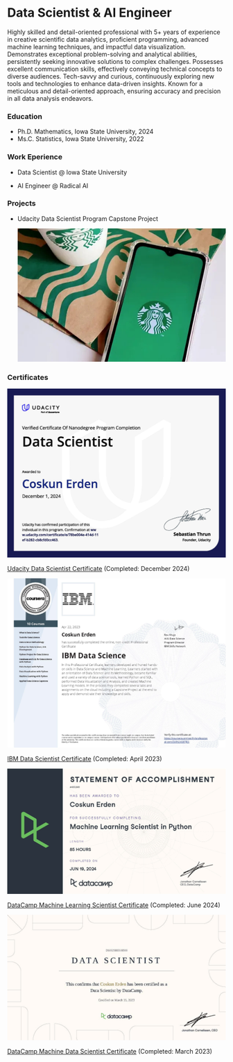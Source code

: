 
# Data Scientist & AI Engineer
Highly skilled and detail-oriented professional with 5+ years of experience in creative scientific data analytics, proficient programming, advanced machine learning techniques, and impactful data visualization. Demonstrates exceptional problem-solving and analytical abilities, persistently seeking innovative solutions to complex challenges. Possesses excellent communication skills, effectively conveying technical concepts to diverse audiences. Tech-savvy and curious, continuously exploring new tools and technologies to enhance data-driven insights. Known for a meticulous and detail-oriented approach, ensuring accuracy and precision in all data analysis endeavors.

### Education
- Ph.D. Mathematics, Iowa State University, 2024
- Ms.C. Statistics, Iowa State University, 2022


### Work Eperience
- Data Scientist @ Iowa State University

- AI Engineer @ Radical AI

### Projects

- Udacity Data Scientist Program Capstone Project
  
  [![Project Image](https://raw.githubusercontent.com/CoskunErden/coskunerden.github.io/main/images/starbucks.jpg)](https://coskunerden.github.io/Udacity_DS_Capstone_Project/)

### Certificates

<div class="certificate-container">
  <!-- Row 1 -->
  <div class="certificate-row">
    <div class="certificate">
      <img src="https://raw.githubusercontent.com/CoskunErden/coskunerden.github.io/main/images/UdacityDataScientistCertificate.jpg" 
           alt="Udacity Data Scientist Certificate" 
           title="Focused on machine learning, data engineering, recommendation systems, and deploying AI solutions using advanced tools." />
      <p><a href="https://www.udacity.com/certificate/e/78be004e-414d-11ef-b282-cb8cfcdc0463" target="_blank">
      Udacity Data Scientist Certificate</a> (Completed: December 2024)</p>
    </div>
    <div class="certificate">
      <img src="https://raw.githubusercontent.com/CoskunErden/coskunerden.github.io/main/images/IBMDataScientistCertificate.jpg" 
           alt="IBM Data Scientist Certificate" 
           title="Focused on SQL, big data tools, with expertise in data pipelines, predictive modeling, and cloud-based scalable solutions." />
      <p><a href="https://www.coursera.org/account/accomplishments/specialization/certificate/ZLRN24S8TJES" target="_blank">
      IBM Data Scientist Certificate</a> (Completed: April 2023)</p>
    </div>
  </div>

  <!-- Row 2 -->
  <div class="certificate-row">
    <div class="certificate">
      <img src="https://raw.githubusercontent.com/CoskunErden/coskunerden.github.io/main/images/MachineLearningScientistCertificate.jpg" 
           alt="DataCamp Machine Learning Scientist Certificate" 
           title="Focused on PyTorch, with expertise in supervised and unsupervised learning, deep learning, and machine learning solutions." />
      <p><a href="https://www.datacamp.com/statement-of-accomplishment/track/f108eefd1cdf7a23657a814ffd8852e2c7b8942" target="_blank">
      DataCamp Machine Learning Scientist Certificate</a> (Completed: June 2024)</p>
    </div>
    <div class="certificate">
      <img src="https://raw.githubusercontent.com/CoskunErden/coskunerden.github.io/main/images/DataCampDataScientistProfessional.jpg" 
           alt="DataCamp Machine Data Scientist Certificate" 
           title="Focused on SQL, data pipelines, and scalable data science solutions." />
      <p><a href="https://www.datacamp.com/certificate/DS002583108500" target="_blank">
      DataCamp Machine Data Scientist Certificate</a> (Completed: March 2023)</p>
    </div>
  </div>
</div>
